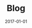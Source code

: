 ---
layout: layouts/blog.njk
title: Blog
description: All Blog Posts
date: 2017-01-01
permalink: /
eleventyNavigation:
  key: blog
  title: Blog
  order: 1
---